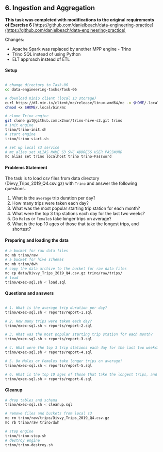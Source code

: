 ## 6. Ingestion and Aggregation

**This task was completed with modifications to the original requirements of Exercise 6** [https://github.com/danielbeach/data-engineering-practice](https://github.com/danielbeach/data-engineering-practice)

Changes:
- Apache Spark was replaced by another MPP engine - Trino
- Trino SQL instead of using Python
- ELT approach instead of ETL

#### Setup

```bash

# change directory to Task-06 
cd data-engineering-tasks/Task-06

# download minio client (local s3 storage)
curl https://dl.min.io/client/mc/release/linux-amd64/mc -o $HOME/.local/bin/mc
chmod +x $HOME/.local/bin/mc

# clone Trino engine
git clone git@github.com:x2nur/trino-hive-s3.git trino
# init engine
trino/trino-init.sh
# start engine
trino/trino-start.sh

# set up local s3 service 
# mc alias set ALIAS_NAME S3_SVC_ADDRESS USER PASSWORD
mc alias set trino localhost trino trino-Password

```

#### Problems Statement

The task is to load csv files from data directory (Divvy_Trips_2019_Q4.csv.gz) with `Trino` and answer the following questions.

1. What is the `average` trip duration per day?
2. How many trips were taken each day?
3. What was the most popular starting trip station for each month?
4. What were the top 3 trip stations each day for the last two weeks?
5. Do `Male`s or `Female`s take longer trips on average?
6. What is the top 10 ages of those that take the longest trips, and shortest?


#### Preparing and loading the data

```bash
# a bucket for raw data files
mc mb trino/raw
# a bucket for hive schemas
mc mb trino/dwh
# copy the data archive to the bucket for raw data files
mc cp data/Divvy_Trips_2019_Q4.csv.gz trino/raw/trips/
# load
trino/exec-sql.sh < load.sql

```

#### Questions and answers

```bash

# 1. What is the average trip duration per day?
trino/exec-sql.sh < reports/report-1.sql

# 2. How many trips were taken each day?
trino/exec-sql.sh < reports/report-2.sql

# 3. What was the most popular starting trip station for each month?
trino/exec-sql.sh < reports/report-3.sql

# 4. What were the top 3 trip stations each day for the last two weeks?
trino/exec-sql.sh < reports/report-4.sql

# 5. Do Males or Females take longer trips on average?
trino/exec-sql.sh < reports/report-5.sql

# 6. What is the top 10 ages of those that take the longest trips, and shortest?
trino/exec-sql.sh < reports/report-6.sql

```

#### Cleanup

```bash
# drop tables and schema
trino/exec-sql.sh < cleanup.sql

# remove files and buckets from local s3
mc rm trino/raw/trips/Divvy_Trips_2019_Q4.csv.gz
mc rb trino/raw trino/dwh

# stop engine
trino/trino-stop.sh
# destroy engine
trino/trino-destroy.sh
```